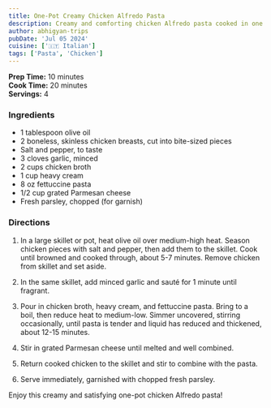 ```yaml
---
title: One-Pot Creamy Chicken Alfredo Pasta
description: Creamy and comforting chicken Alfredo pasta cooked in one pot for easy cleanup and a delicious meal.
author: abhigyan-trips
pubDate: 'Jul 05 2024'
cuisine: ['🇮🇹 Italian']
tags: ['Pasta', 'Chicken']
---
```


**Prep Time:** 10 minutes  
**Cook Time:** 20 minutes  
**Servings:** 4

### Ingredients

- 1 tablespoon olive oil
- 2 boneless, skinless chicken breasts, cut into bite-sized pieces
- Salt and pepper, to taste
- 3 cloves garlic, minced
- 2 cups chicken broth
- 1 cup heavy cream
- 8 oz fettuccine pasta
- 1/2 cup grated Parmesan cheese
- Fresh parsley, chopped (for garnish)

### Directions

1. In a large skillet or pot, heat olive oil over medium-high heat. Season chicken pieces with salt and pepper, then add them to the skillet. Cook until browned and cooked through, about 5-7 minutes. Remove chicken from skillet and set aside.

2. In the same skillet, add minced garlic and sauté for 1 minute until fragrant.

3. Pour in chicken broth, heavy cream, and fettuccine pasta. Bring to a boil, then reduce heat to medium-low. Simmer uncovered, stirring occasionally, until pasta is tender and liquid has reduced and thickened, about 12-15 minutes.

4. Stir in grated Parmesan cheese until melted and well combined.

5. Return cooked chicken to the skillet and stir to combine with the pasta.

6. Serve immediately, garnished with chopped fresh parsley.

Enjoy this creamy and satisfying one-pot chicken Alfredo pasta!
